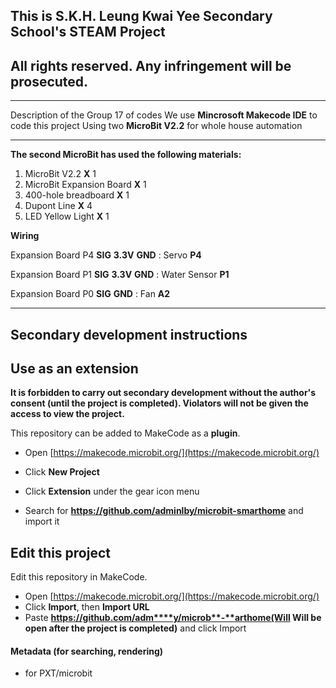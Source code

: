 ## This is S.K.H. Leung Kwai Yee Secondary School's STEAM Project
## All rights reserved. Any infringement will be prosecuted.
- - - - - - - - - - - - - - - - - - - - - - - - - - - - - - - -
Description of the Group 17 of codes 
We use **Mincrosoft Makecode IDE** to code this project
Using two **MicroBit V2.2** for whole house automation
- - - - - - - - - - - - - - - - - - - - - - - - - - - - - - - -

**The second MicroBit has used the following materials:**
1. MicroBit V2.2 **X** 1
2. MicroBit Expansion Board **X** 1
3. 400-hole breadboard **X** 1
4. Dupont Line **X** 4
5. LED Yellow Light **X** 1

**Wiring**

Expansion Board P4 **SIG** **3.3V** **GND** : Servo **P4**

Expansion Board P1 **SIG** **3.3V** **GND** : Water Sensor **P1**

Expansion Board P0 **SIG** **GND** : Fan **A2**
- - - - - - - - - - - - - - - - - - - - - - - - - - - - - - - -
## Secondary development instructions
## Use as an extension
**It is forbidden to carry out secondary development without the author's consent (until the project is completed). Violators will not be given the access to view the project.**

This repository can be added to MakeCode as a **plugin**.

* Open [https://makecode.microbit.org/](https://makecode.microbit.org/)

* Click **New Project**
* Click **Extension** under the gear icon menu
* Search for **https://github.com/adminlby/microbit-smarthome** and import it

## Edit this project

Edit this repository in MakeCode.

* Open [https://makecode.microbit.org/](https://makecode.microbit.org/)
* Click **Import**, then **Import URL**
* Paste **https://github.com/adm****y/microb**-**arthome(Will Will be open after the project is completed)** and click Import

#### Metadata (for searching, rendering)

* for PXT/microbit
<script src="https://makecode.com/gh-pages-embed.js"></script><script>makeCodeRender("{{ site.makecode.home_url }}", "{{ site.github.owner_name }}/{{ site.github.repository_name }}");</script>
